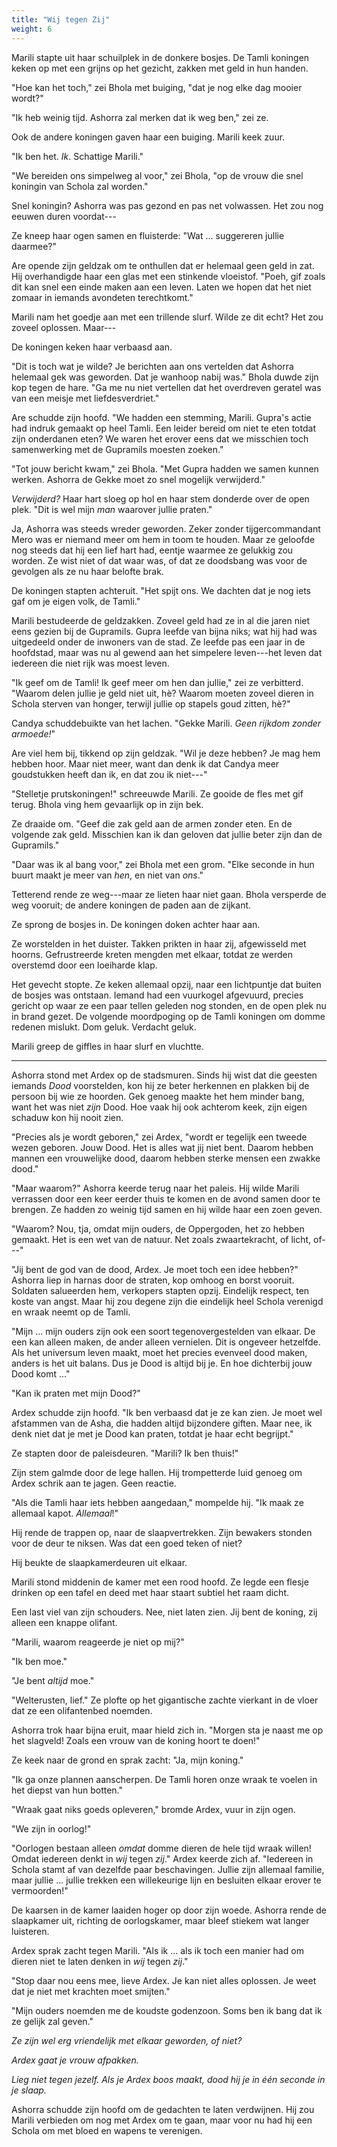 ```yaml
---
title: "Wij tegen Zij"
weight: 6
---
```


Marili stapte uit haar schuilplek in de donkere bosjes. De Tamli koningen keken op met een grijns op het gezicht, zakken met geld in hun handen.

"Hoe kan het toch," zei Bhola met buiging, "dat je nog elke dag mooier wordt?"

"Ik heb weinig tijd. Ashorra zal merken dat ik weg ben," zei ze.

Ook de andere koningen gaven haar een buiging. Marili keek zuur.

"Ik ben het. _Ik_. Schattige Marili."

"We bereiden ons simpelweg al voor," zei Bhola, "op de vrouw die snel koningin van Schola zal worden."

Snel koningin? Ashorra was pas gezond en pas net volwassen. Het zou nog eeuwen duren voordat---

Ze kneep haar ogen samen en fluisterde: "Wat ... suggereren jullie daarmee?"

Are opende zijn geldzak om te onthullen dat er helemaal geen geld in zat. Hij overhandigde haar een glas met een stinkende vloeistof. "Poeh, gif zoals dit kan snel een einde maken aan een leven. Laten we hopen dat het niet zomaar in iemands avondeten terechtkomt."

Marili nam het goedje aan met een trillende slurf. Wilde ze dit echt? Het zou zoveel oplossen. Maar---

De koningen keken haar verbaasd aan.

"Dit is toch wat je wilde? Je berichten aan ons vertelden dat Ashorra helemaal gek was geworden. Dat je wanhoop nabij was." Bhola duwde zijn kop tegen de hare. "Ga me nu niet vertellen dat het overdreven geratel was van een meisje met liefdesverdriet."

Are schudde zijn hoofd. "We hadden een stemming, Marili. Gupra's actie had indruk gemaakt op heel Tamli. Een leider bereid om niet te eten totdat zijn onderdanen eten? We waren het erover eens dat we misschien toch samenwerking met de Gupramils moesten zoeken."

"Tot jouw bericht kwam," zei Bhola. "Met Gupra hadden we samen kunnen werken. Ashorra de Gekke moet zo snel mogelijk verwijderd."

_Verwijderd?_ Haar hart sloeg op hol en haar stem donderde over de open plek. "Dit is wel mijn _man_ waarover jullie praten."

Ja, Ashorra was steeds wreder geworden. Zeker zonder tijgercommandant Mero was er niemand meer om hem in toom te houden. Maar ze geloofde nog steeds dat hij een lief hart had, eentje waarmee ze gelukkig zou worden. Ze wist niet of dat waar was, of dat ze doodsbang was voor de gevolgen als ze nu haar belofte brak.

De koningen stapten achteruit. "Het spijt ons. We dachten dat je nog iets gaf om je eigen volk, de Tamli."

Marili bestudeerde de geldzakken. Zoveel geld had ze in al die jaren niet eens gezien bij de Gupramils. Gupra leefde van bijna niks; wat hij had was uitgedeeld onder de inwoners van de stad. Ze leefde pas een jaar in de hoofdstad, maar was nu al gewend aan het simpelere leven---het leven dat iedereen die niet rijk was moest leven.

"Ik geef om de Tamli! Ik geef meer om hen dan jullie," zei ze verbitterd. "Waarom delen jullie je geld niet uit, hè? Waarom moeten zoveel dieren in Schola sterven van honger, terwijl jullie op stapels goud zitten, hè?"

Candya schuddebuikte van het lachen. "Gekke Marili. _Geen rijkdom zonder armoede!_"

Are viel hem bij, tikkend op zijn geldzak. "Wil je deze hebben? Je mag hem hebben hoor. Maar niet meer, want dan denk ik dat Candya meer goudstukken heeft dan ik, en dat zou ik niet---"

"Stelletje prutskoningen!" schreeuwde Marili. Ze gooide de fles met gif terug. Bhola ving hem gevaarlijk op in zijn bek.

Ze draaide om. "Geef die zak geld aan de armen zonder eten. En de volgende zak geld. Misschien kan ik dan geloven dat jullie beter zijn dan de Gupramils."

"Daar was ik al bang voor," zei Bhola met een grom. "Elke seconde in hun buurt maakt je meer van _hen_, en niet van _ons_."

Tetterend rende ze weg---maar ze lieten haar niet gaan. Bhola versperde de weg vooruit; de andere koningen de paden aan de zijkant. 

Ze sprong de bosjes in. De koningen doken achter haar aan.

Ze worstelden in het duister. Takken prikten in haar zij, afgewisseld met hoorns. Gefrustreerde kreten mengden met elkaar, totdat ze werden overstemd door een loeiharde klap.

Het gevecht stopte. Ze keken allemaal opzij, naar een lichtpuntje dat buiten de bosjes was ontstaan. Iemand had een vuurkogel afgevuurd, precies gericht op waar ze een paar tellen geleden nog stonden, en de open plek nu in brand gezet. De volgende moordpoging op de Tamli koningen om domme redenen mislukt. Dom geluk. Verdacht geluk.

Marili greep de giffles in haar slurf en vluchtte.

___

Ashorra stond met Ardex op de stadsmuren. Sinds hij wist dat die geesten iemands _Dood_ voorstelden, kon hij ze beter herkennen en plakken bij de persoon bij wie ze hoorden. Gek genoeg maakte het hem minder bang, want het was niet _zijn_ Dood. Hoe vaak hij ook achterom keek, zijn eigen schaduw kon hij nooit zien. 

"Precies als je wordt geboren," zei Ardex, "wordt er tegelijk een tweede wezen geboren. Jouw Dood. Het is alles wat jij niet bent. Daarom hebben mannen een vrouwelijke dood, daarom hebben sterke mensen een zwakke dood."

"Maar waarom?" Ashorra keerde terug naar het paleis. Hij wilde Marili verrassen door een keer eerder thuis te komen en de avond samen door te brengen. Ze hadden zo weinig tijd samen en hij wilde haar een zoen geven.

"Waarom? Nou, tja, omdat mijn ouders, de Oppergoden, het zo hebben gemaakt. Het is een wet van de natuur. Net zoals zwaartekracht, of licht, of---"

"Jij bent de god van de dood, Ardex. Je moet toch een idee hebben?" Ashorra liep in harnas door de straten, kop omhoog en borst vooruit. Soldaten salueerden hem, verkopers stapten opzij. Eindelijk respect, ten koste van angst. Maar hij zou degene zijn die eindelijk heel Schola verenigd en wraak neemt op de Tamli.

"Mijn ... mijn ouders zijn ook een soort tegenovergestelden van elkaar. De een kan alleen maken, de ander alleen vernielen. Dit is ongeveer hetzelfde. Als het universum leven maakt, moet het precies evenveel dood maken, anders is het uit balans. Dus je Dood is altijd bij je. En hoe dichterbij jouw Dood komt ..."

"Kan ik praten met mijn Dood?"

Ardex schudde zijn hoofd. "Ik ben verbaasd dat je ze kan zien. Je moet wel afstammen van de Asha, die hadden altijd bijzondere giften. Maar nee, ik denk niet dat je met je Dood kan praten, totdat je haar echt begrijpt."

Ze stapten door de paleisdeuren. "Marili? Ik ben thuis!"

Zijn stem galmde door de lege hallen. Hij trompetterde luid genoeg om Ardex schrik aan te jagen. Geen reactie.

"Als die Tamli haar iets hebben aangedaan," mompelde hij. "Ik maak ze allemaal kapot. _Allemaal_!"

Hij rende de trappen op, naar de slaapvertrekken. Zijn bewakers stonden voor de deur te niksen. Was dat een goed teken of niet?

Hij beukte de slaapkamerdeuren uit elkaar. 

Marili stond middenin de kamer met een rood hoofd. Ze legde een flesje drinken op een tafel en deed met haar staart subtiel het raam dicht.

Een last viel van zijn schouders. Nee, niet laten zien. Jij bent de koning, zij alleen een knappe olifant. 

"Marili, waarom reageerde je niet op mij?"

"Ik ben moe."

"Je bent _altijd_ moe."

"Welterusten, lief." Ze plofte op het gigantische zachte vierkant in de vloer dat ze een olifantenbed noemden.

Ashorra trok haar bijna eruit, maar hield zich in. "Morgen sta je naast me op het slagveld! Zoals een vrouw van de koning hoort te doen!"

Ze keek naar de grond en sprak zacht: "Ja, mijn koning."

"Ik ga onze plannen aanscherpen. De Tamli horen onze wraak te voelen in het diepst van hun botten."

"Wraak gaat niks goeds opleveren," bromde Ardex, vuur in zijn ogen.

"We zijn in oorlog!"

"Oorlogen bestaan alleen _omdat_ domme dieren de hele tijd wraak willen! Omdat iedereen denkt in _wij_ tegen _zij_." Ardex keerde zich af. "Iedereen in Schola stamt af van dezelfde paar beschavingen. Jullie zijn allemaal familie, maar jullie ... jullie trekken een willekeurige lijn en besluiten elkaar erover te vermoorden!"

De kaarsen in de kamer laaiden hoger op door zijn woede. Ashorra rende de slaapkamer uit, richting de oorlogskamer, maar bleef stiekem wat langer luisteren. 

Ardex sprak zacht tegen Marili. "Als ik ... als ik toch een manier had om dieren niet te laten denken in _wij_ tegen _zij_."

"Stop daar nou eens mee, lieve Ardex. Je kan niet alles oplossen. Je weet dat je niet met krachten moet smijten."

"Mijn ouders noemden me de koudste godenzoon. Soms ben ik bang dat ik ze gelijk zal geven."

_Ze zijn wel erg vriendelijk met elkaar geworden, of niet?_

_Ardex gaat je vrouw afpakken._

_Lieg niet tegen jezelf. Als je Ardex boos maakt, dood hij je in één seconde in je slaap._

Ashorra schudde zijn hoofd om de gedachten te laten verdwijnen. Hij zou Marili verbieden om nog met Ardex om te gaan, maar voor nu had hij een Schola om met bloed en wapens te verenigen.